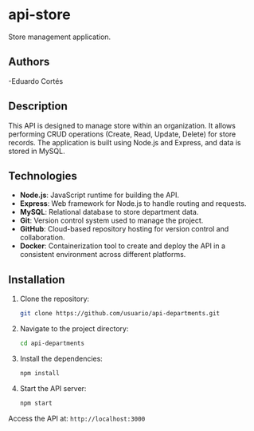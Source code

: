 # api-store

Store management application.

## Authors

-Eduardo Cortés

## Description

This API is designed to manage store within an organization. It allows performing CRUD operations (Create, Read, Update, Delete) for store records. The application is built using Node.js and Express, and data is stored in MySQL.

## Technologies

- **Node.js**: JavaScript runtime for building the API.
- **Express**: Web framework for Node.js to handle routing and requests.
- **MySQL**: Relational database to store department data.
- **Git**: Version control system used to manage the project.
- **GitHub**: Cloud-based repository hosting for version control and collaboration.
- **Docker**: Containerization tool to create and deploy the API in a consistent environment across different platforms.

## Installation

1. Clone the repository:

   ```bash
   git clone https://github.com/usuario/api-departments.git
   ```

2. Navigate to the project directory:

   ```bash
   cd api-departments
   ```

3. Install the dependencies:

   ```bash
   npm install
   ```

4. Start the API server:

   ```bash
   npm start
   ```

Access the API at: `http://localhost:3000`
